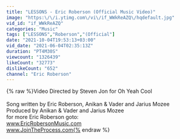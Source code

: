 ```yaml
---
title: "LESSONS - Eric Roberson (Official Music Video)"
image: "https:\/\/i.ytimg.com\/vi\/if_WWkReAZQ\/hqdefault.jpg"
vid_id: "if_WWkReAZQ"
categories: "Music"
tags: ["LESSONS","Roberson","(Official"]
date: "2021-10-04T19:53:13+03:00"
vid_date: "2021-06-04T02:35:13Z"
duration: "PT4M30S"
viewcount: "1326439"
likeCount: "32773"
dislikeCount: "652"
channel: "Eric Roberson"
---
```

{% raw %}Video Directed by Steven Jon for Oh Yeah Cool<br /><br />Song written by Eric Roberson, Anikan &amp; Vader and Jarius Mozee<br />Produced by Anikan &amp; Vader and Jarius Mozee<br />for more Eric Roberson goto:<br />www.EricRobersonMusic.com<br />www.JoinTheProcess.com{% endraw %}
